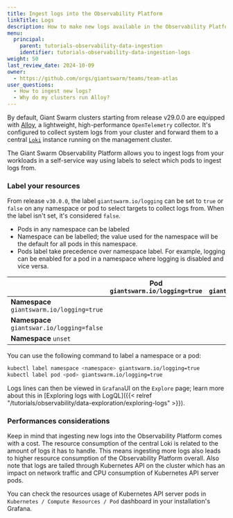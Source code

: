 ```yaml
---
title: Ingest logs into the Observability Platform
linkTitle: Logs
description: How to make new logs available in the Observability Platform in self-service.
menu:
  principal:
    parent: tutorials-observability-data-ingestion
    identifier: tutorials-observability-data-ingestion-logs
weight: 50
last_review_date: 2024-10-09
owner:
  - https://github.com/orgs/giantswarm/teams/team-atlas
user_questions:
  - How to ingest new logs?
  - Why do my clusters run Alloy?
---
```


By default, Giant Swarm clusters starting from release v29.0.0 are equipped with [Alloy](https://grafana.com/docs/alloy), a lightweight, high-performance `OpenTelemetry` collector. It's configured to collect system logs from your cluster and forward them to a central [`Loki`](https://grafana.com/docs/loki) instance running on the management cluster.

The Giant Swarm Observability Platform allows you to ingest logs from your workloads in a self-service way using labels to select which pods to ingest logs from.

### Label your resources

From release `v30.0.0`, the label `giantswarm.io/logging` can be set to `true` or `false` on any namespace or pod to select targets to collect logs from. When the label isn't set, it's considered `false`.

- Pods in any namespace can be labeled
- Namespace can be labelled; the value used for the namespace will be the default for all pods in this namespace.
- Pods label take precedence over namespace label. For example, logging can be enabled for a pod in a namespace where logging is disabled and vice versa.

||Pod `giantswarm.io/logging=true`|Pod `giantswarm.io/logging=false`|Pod `unset`
|-|------------------------------|--------------------------------|--------------------------
**Namespace** `giantswarm.io/logging=true`|<i class="fas fa-check"></i>|<i class="fas fa-times"></i>|<i class="fas fa-check"></i>
**Namespace** `giantswar.io/logging=false`|<i class="fas fa-check"></i>|<i class="fas fa-times"></i>|<i class="fas fa-times"></i>
**Namespace** `unset`|<i class="fas fa-check"></i>|<i class="fas fa-times"></i>|<i class="fas fa-times"></i>

You can use the following command to label a namespace or a pod:

```bash
kubectl label namespace <namespace> giantswarm.io/logging=true
kubectl label pod <pod> giantswarm.io/logging=true
```

Logs lines can then be viewed in `Grafana`UI on the `Explore` page; learn more about this in [Exploring logs with LogQL]({{< relref "/tutorials/observability/data-exploration/exploring-logs" >}}).

### Performances considerations

Keep in mind that ingesting new logs into the Observability Platform comes with a cost. The resource consumption of the central Loki is related to the amount of logs it has to handle. This means ingesting more logs also leads to higher resource consumption of the Observability Platform overall. Also note that logs are tailed through Kubernetes API on the cluster which has an impact on network traffic and CPU consumption of Kubernetes API server pods.

You can check the resources usage of Kubernetes API server pods in `Kubernetes / Compute Resources / Pod` dashboard in your installation's Grafana.
